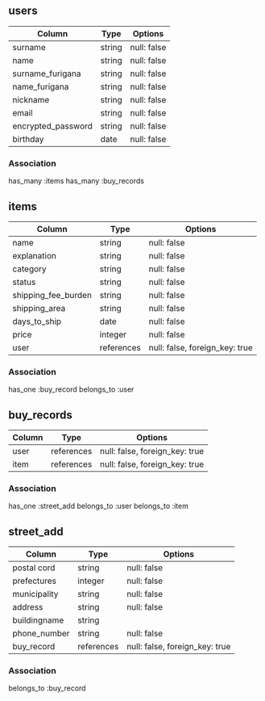 ## users

|Column             |Type  |Options    |
|-------------------|------|-----------|
|surname            |string|null: false|
|name               |string|null: false|
|surname_furigana   |string|null: false|
|name_furigana      |string|null: false|
|nickname           |string|null: false|
|email              |string|null: false|
|encrypted_password |string|null: false|
|birthday           |date  |null: false|

### Association
has_many :items
has_many :buy_records

## items

|Column             |Type       |Options                         |
|-------------------|-----------|--------------------------------|
|name               |string     |null: false                     |
|explanation        |string     |null: false                     |
|category           |string     |null: false                     |
|status             |string     |null: false                     |
|shipping_fee_burden|string     |null: false                     |
|shipping_area      |string     |null: false                     |
|days_to_ship       |date       |null: false                     |
|price              |integer    |null: false                     |
|user               |references | null: false, foreign_key: true |



### Association
has_one :buy_record
belongs_to :user

## buy_records

|Column|Type       |Options                        |
|------|-----------|-------------------------------|
|user  |references |null: false, foreign_key: true |
|item  |references |null: false, foreign_key: true |


### Association
has_one :street_add
belongs_to :user
belongs_to :item

## street_add

|Column       |Type       |Options                         |
|-------------|-----------|--------------------------------|
|postal cord  |string     |null: false                     |
|prefectures  |integer    |null: false                     |
|municipality |string     |null: false                     |
|address      |string     |null: false                     |
|buildingname |string     ||
|phone_number |string     |null: false                     |
|buy_record   |references | null: false, foreign_key: true |


### Association
belongs_to :buy_record